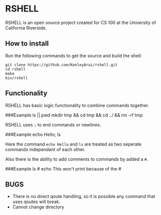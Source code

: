 RSHELL
======

RSHELL is an open source project created for CS 100 at the University of California Riverside.

How to install
--------------

Run the following commands to get the source and build the shell:

    git clone https://github.com/KenleyArai/rshell.git
    cd rshell
    make
    bin/rshell

Functionality
-------------

RSHELL has basic logic functionality to combine commands together.

###Example
    ls || pwd
    mkdir tmp && cd tmp && cd ../ && rm -rf tmp

RSHELL uses `;` to end commands or newlines.

###Example
    echo Hello; ls
    
Here the command `echo Hello` and `ls` are treated as two seperate commands independant of each other.

Also there is the ability to add comments to commands by added a `#`.

###Example
    ls # echo This won't print because of the #
    
BUGS
----

* There is no direct qoute handling, so it is possible any command that uses qoutes will break.
* Cannot change directory
